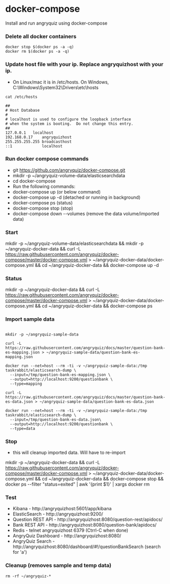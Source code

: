# docker-compose
Install and run angryquiz using docker-compose

### Delete all docker containers

```
docker stop $(docker ps -a -q)
docker rm $(docker ps -a -q)
```

### Update host file with your ip. Replace angryquizhost with your ip. 

* On Linux/mac it is in /etc/hosts. On Windows, C:\Windows\System32\Drivers\etc\hosts

```
cat /etc/hosts

##
# Host Database
#
# localhost is used to configure the loopback interface
# when the system is booting.  Do not change this entry.
##
127.0.0.1	localhost
192.168.0.17    angryquizhost
255.255.255.255	broadcasthost
::1             localhost 

```

### Run docker compose commands

* git https://github.com/angryquiz/docker-compose.git
* mkdir -p ~/angryquiz-volume-data/elasticsearchdata
* cd docker-compose
* Run the following commands:
* docker-compose up (or below command)
* docker-compose up -d (detached or running in background)
* docker-compose ps (status)
* docker-compose stop (stop)
* docker-compose down --volumes (remove the data volume/imported data)

### Start


mkdir -p ~/angryquiz-volume-data/elasticsearchdata && mkdir -p ~/angryquiz-docker-data && curl -L https://raw.githubusercontent.com/angryquiz/docker-compose/master/docker-compose.yml > ~/angryquiz-docker-data/docker-compose.yml && cd ~/angryquiz-docker-data && docker-compose up -d



### Status


mkdir -p ~/angryquiz-docker-data && curl -L https://raw.githubusercontent.com/angryquiz/docker-compose/master/docker-compose.yml > ~/angryquiz-docker-data/docker-compose.yml && cd ~/angryquiz-docker-data && docker-compose ps


### Import sample data

```

mkdir -p ~/angryquiz-sample-data

curl -L https://raw.githubusercontent.com/angryquiz/docs/master/question-bank-es-mapping.json > ~/angryquiz-sample-data/question-bank-es-mapping.json

docker run --net=host --rm -ti -v ~/angryquiz-sample-data:/tmp taskrabbit/elasticsearch-dump \
  --input=/tmp/question-bank-es-mapping.json \
  --output=http://localhost:9200/questionbank \
  --type=mapping

curl -L https://raw.githubusercontent.com/angryquiz/docs/master/question-bank-es-data.json > ~/angryquiz-sample-data/question-bank-es-data.json

docker run --net=host --rm -ti -v ~/angryquiz-sample-data:/tmp taskrabbit/elasticsearch-dump \
  --input=/tmp/question-bank-es-data.json\
  --output=http://localhost:9200/questionbank \
  --type=data
```

### Stop 

* this will cleanup imported data. Will have to re-import

mkdir -p ~/angryquiz-docker-data && curl -L https://raw.githubusercontent.com/angryquiz/docker-compose/master/docker-compose.yml > ~/angryquiz-docker-data/docker-compose.yml && cd ~/angryquiz-docker-data && docker-compose stop && docker ps --filter "status=exited" | awk '{print $1}' | xargs docker rm


### Test

* Kibana - http://angryquizhost:5601/app/kibana
* ElasticSearch - http://angryquizhost:9200/
* Question REST API - http://angryquizhost:8080/question-rest/apidocs/
* Bank REST API - http://angryquizhost:8080/question-bank/apidocs/
* Redis - telnet angryquizhost 6379 (Ctrrl-C when done)
* AngryQuiz Dashboard - http://angryquizhost:8080/ 
* AngryQuiz Search - http://angryquizhost:8080/dashboard/#!/questionBankSearch (search for 'a')

### Cleanup (removes sample and temp data)

```
rm -rf ~/angryquiz-*

```

